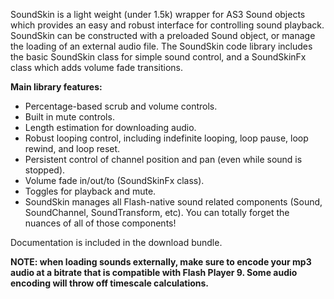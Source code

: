SoundSkin is a light weight (under 1.5k) wrapper for AS3 Sound objects which provides an easy and robust interface for controlling sound playback. SoundSkin can be constructed with a preloaded Sound object, or manage the loading of an external audio file. The SoundSkin code library includes the basic SoundSkin class for simple sound control, and a SoundSkinFx class which adds volume fade transitions.

<strong>Main library features:</strong>

<ul>
<li>Percentage-based scrub and volume controls.</li>
<li>Built in mute controls.</li>
<li>Length estimation for downloading audio.</li>
<li>Robust looping control, including indefinite looping, loop pause, loop rewind, and loop reset.</li>
<li>Persistent control of channel position and pan (even while sound is stopped).</li>
<li>Volume fade in/out/to (SoundSkinFx class).</li>
<li>Toggles for playback and mute.</li>
<li>SoundSkin manages all Flash-native sound related components (Sound, SoundChannel, SoundTransform, etc). You can totally forget the nuances of all of those components!</li>
</ul>

Documentation is included in the download bundle.


<strong>NOTE: when loading sounds externally, make sure to encode your mp3 audio at a bitrate that is compatible with Flash Player 9. Some audio encoding will throw off timescale calculations.</strong>